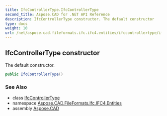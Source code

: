 ```yaml
---
title: IfcControllerType.IfcControllerType
second_title: Aspose.CAD for .NET API Reference
description: IfcControllerType constructor. The default constructor
type: docs
weight: 10
url: /net/aspose.cad.fileformats.ifc.ifc4.entities/ifccontrollertype/ifccontrollertype/
---
```

## IfcControllerType constructor

The default constructor.

```csharp
public IfcControllerType()
```

### See Also

* class [IfcControllerType](../)
* namespace [Aspose.CAD.FileFormats.Ifc.IFC4.Entities](../../ifccontrollertype/)
* assembly [Aspose.CAD](../../../)


